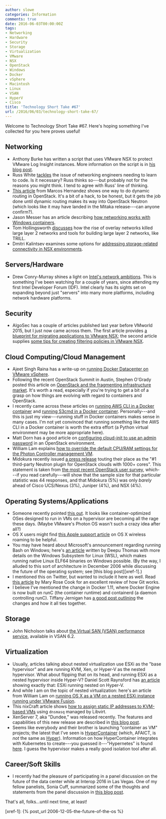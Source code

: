 ```yaml
---
author: slowe
categories: Information
comments: true
date: 2016-06-03T00:00:00Z
tags:
- Networking
- Hardware
- Security
- Storage
- Virtualization
- VMware
- NSX
- OpenStack
- Windows
- Docker
- vSphere
- Macintosh
- Linux
- VSAN
- HyperV
- Cisco
title: 'Technology Short Take #67'
url: /2016/06/03/technology-short-take-67/
---
```


Welcome to Technology Short Take #67. Here's hoping something I've collected for you here proves useful!

## Networking

* Anthony Burke has written a script that uses VMware NSX to protect VMware Log Insight instances. More information on the script is in [his blog post][link-1].
* Russ White [tackles][link-2] the issue of networking engineers needing to learn to code. Is it necessary? Russ thinks so---but probably not for the reasons you might think. I tend to agree with Russ' line of thinking.
* [This article][link-8] from Marcos Hernandez shows one way to do dynamic routing in OpenStack. It's a bit of a hack, to be honest, but it gets the job done until dynamic routing makes its way into OpenStack Neutron (which looks like it may have landed in the Mitaka release---can anyone confirm?).
* Jason Messer has an article describing [how networking works with Windows containers][link-14].
* Tom Hollingsworth [discusses][link-24] how the rise of overlay networks killed large layer 2 networks and tools for building large layer 2 networks, like TRILL.
* Dmitri Kalintsev examines some options for [addressing storage-related connectivity in NSX environments][link-25].

## Servers/Hardware

* Drew Conry-Murray shines a light on [Intel's network ambitions][link-22]. This is something I've been watching for a couple of years, since attending my first Intel Developer Forum (IDF). Intel clearly has its sights set on expanding beyond just "servers" into many more platforms, including network hardware platforms.

## Security

* AlgoSec has a couple of articles published last year before VMworld 2015, but I just now came across them. The first article provides [a blueprint for migrating applications to VMware NSX][link-17]; the second article supplies [some tips for creating filtering policies in VMware NSX][link-18].

## Cloud Computing/Cloud Management

* Ajeet Singh Raina has a write-up on [running Docker Datacenter on VMware vSphere][link-11].
* Following the recent OpenStack Summit in Austin, Stephen O'Grady posted this article on [OpenStack and the fragmenting infrastructure market][link-13]. It's worth a read, especially if you're trying to get a bit of a grasp on how things are evolving with regard to containers and OpenStack.
* I recently came across these articles on [running AWS CLI in a Docker container][link-19] and [running S3cmd in a Docker container][link-20]. Personally---and this is just my view---running stuff in Docker containers makes sense in many cases. I'm not yet convinced that running something like the AWS CLI in a Docker container is worth the extra effort (a Python virtual environment may be more appropriate here).
* Matt Dorn has a good article on [configuring cloud-init to use an admin password][link-21] in an OpenStack environment.
* William Lam explains [how to override the default CPU/RAM settings for the Photon Controller management VM][link-23].
* Midokura recently issued [a press release][link-30] touting their place as the "#1 third-party Neutron plugin for OpenStack clouds with 1000+ cores". This statement is taken from [the most recent OpenStack user survey][link-31], which---if you read carefully---will show that the sample size for that particular statistic was 44 responses, and that Midokura (5%) was only _barely_ ahead of Cisco UCS/Nexus (3%), Juniper (4%), and NSX (4%).

## Operating Systems/Applications

* Someone recently pointed [this out][link-5]. It looks like container-optimized OSes designed to run in VMs on a hypervisor are becoming all the rage these days. (Maybe VMware's Photon OS wasn't such a crazy idea after all?)
* OS X users might find [this Apple support article][link-7] on OS X wireless roaming to be helpful.
* You may have heard about Microsoft's announcement regarding running Bash on Windows; here's [an article][link-9] written by Deepu Thomas with more details on the Windows Subsystem for Linux (WSL), which makes running native Linux ELF64 binaries on Windows possible. (By the way, I alluded to this sort of architecture in December 2006 while discussing the future of the operating system; see [this blog post][xref-1].)
* I mentioned this on Twitter, but wanted to include it here as well. Read [this article][link-12] by Mary Rose Cook for an excellent review of how Git works.
* I believe I've mentioned the change in Docker 1.11, where Docker Engine is now built on runC (the container runtime) and containerd (a daemon controlling runC). Tiffany Jernigan has [a good post outlining][link-16] the changes and how it all ties together.

## Storage

* John Nicholson talks about [the Virtual SAN (VSAN) performance service][link-10], available in VSAN 6.2.

## Virtualization

* Usually, articles talking about nested virtualization use ESXi as the "base hypervisor" and are running KVM, Xen, or Hyper-V as the nested hypervisor. What about flipping that on its head, and running ESXi as a nested hypervisor inside Hyper-V? Daniel Scott Raynsford has [an article][link-3] showing exactly that: ESXi running nested on Hyper-V.
* And while I am on the topic of nested virtualization: here's an article from William Lam on [running OS X as a VM on a nested ESXi instance running under VMware Fusion][link-4].
* This nixCraft article shows [how to assign static IP addresses to KVM-based VMs][link-6] using `dnsmasq` managed by Libvirt.
* XenServer 7, aka "Dundee," was released recently. The features and capabilities of this new release are described in [this blog post][link-26].
* Seems like everybody and their brother is launching "container as VM" projects; the latest that I've seen is [HyperContainer][link-28] (which, AFAICT, is _not_ the same as [Hyper][link-27]). Information on how HyperContainer integrates with Kubernetes to create---you guessed it---"Hypernetes" is found [here][link-29]. I guess the hypervisor makes a really good isolation tool after all.

## Career/Soft Skills

* I recently had the pleasure of participating in a panel discussion on the future of the data center while at Interop 2016 in Las Vegas. One of my fellow panelists, Sonia Cuff, summarized some of the thoughts and statements from the panel discussion in [this blog post][link-15].

That's all, folks...until next time, at least!


[link-1]: http://networkinferno.net/powernsx-log-insight-segmenter
[link-2]: http://ntwrk.guru/need-learn-code-no-not-think/
[link-3]: https://dscottraynsford.wordpress.com/2016/04/22/install-a-vmware-esxi-6-0-hypervisor-in-a-hyper-v-vm/
[link-4]: http://www.virtuallyghetto.com/2014/08/how-to-run-nested-mac-os-x-guest-on-nested-esxi-on-top-vmware-fusion.html
[link-5]: https://cloud.google.com/compute/docs/containers/vm-image/
[link-6]: http://www.cyberciti.biz/faq/linux-kvm-libvirt-dnsmasq-dhcp-static-ip-address-configuration-for-guest-os/
[link-7]: https://support.apple.com/en-us/HT206207
[link-8]: http://blogs.vmware.com/openstack/dynamic-routing-openstack/
[link-9]: https://blogs.msdn.microsoft.com/wsl/2016/04/22/windows-subsystem-for-linux-overview/
[link-10]: http://thenicholson.com/virtual-san-performance-service/
[link-11]: http://collabnix.com/archives/1149
[link-12]: https://codewords.recurse.com/issues/two/git-from-the-inside-out
[link-13]: http://redmonk.com/sogrady/2016/04/29/openstack-fragmentation/
[link-14]: https://blogs.technet.microsoft.com/virtualization/2016/05/05/windows-container-networking/
[link-15]: http://24x7itconnection.com/2016/05/18/debating-future-data-center/
[link-16]: https://medium.com/@tiffanyfayj/docker-1-11-et-plus-engine-is-now-built-on-runc-and-containerd-a6d06d7e80ef#.19apxdd42
[link-17]: http://blog.algosec.com/2015/08/a-blueprint-for-migrating-applications-to-vmware-nsx.html
[link-18]: http://blog.algosec.com/2015/08/tips-on-how-to-create-filtering-policies-for-vmware-nsx.html
[link-19]: https://blog.flowlog-stats.com/2016/05/03/aws-cli-in-a-docker-container/
[link-20]: https://blog.flowlog-stats.com/2016/05/03/s3cmd-in-a-docker-container/
[link-21]: http://www.madorn.com/cloud-init-admin-pass.html
[link-22]: http://packetpushers.net/intels-network-ambitions/
[link-23]: http://www.virtuallyghetto.com/2016/04/how-to-override-the-default-cpumemory-when-deploying-photon-controller-management-vm.html
[link-24]: https://networkingnerd.net/2016/05/11/the-death-of-trill/
[link-25]: https://telecomoccasionally.wordpress.com/2016/05/04/serving-bandwidth-hungry-vms-with-dc-fabrics-and-nsx-for-vsphere/
[link-26]: http://xenserver.org/blog.html?view=entry&id=118
[link-27]: https://www.hyper.sh/
[link-28]: http://hypercontainer.io/
[link-29]: http://blog.kubernetes.io/2016/05/hypernetes-security-and-multi-tenancy-in-kubernetes.html
[link-30]: http://www.midokura.com/press-releases/midokura-third-party-network-driver-large-scale-openstack-clouds-production/
[link-31]: http://www.openstack.org/assets/survey/April-2016-User-Survey-Report.pdf
[xref-1]: {% post_url 2006-12-05-the-future-of-the-os %}
